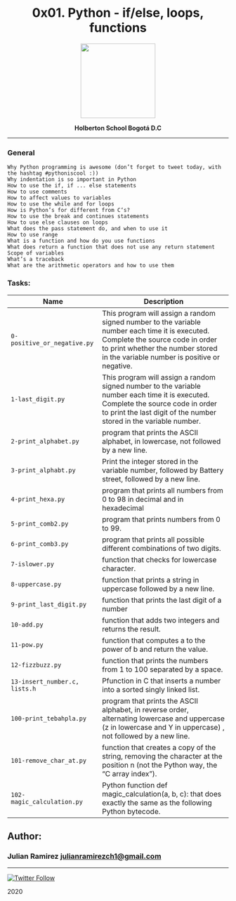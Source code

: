 <H1 align="center"> 0x01. Python - if/else, loops, functions </H1>

<p align="center">
   <a href="https://www.holbertonschool.com/co"><img src="https://user-images.strikinglycdn.com/res/hrscywv4p/image/upload/c_limit,fl_lossy,h_1440,w_720,f_auto,q_auto/79001/368330_619080.png" width="170" height="170"/></a>

<p align="center"> 
   <b>Holberton School Bogotá D.C</b>
                
----
<H3> General </H3>

    Why Python programming is awesome (don’t forget to tweet today, with the hashtag #pythoniscool :))
    Why indentation is so important in Python
    How to use the if, if ... else statements
    How to use comments
    How to affect values to variables
    How to use the while and for loops
    How is Python’s for different from C‘s?
    How to use the break and continues statements
    How to use else clauses on loops
    What does the pass statement do, and when to use it
    How to use range
    What is a function and how do you use functions
    What does return a function that does not use any return statement
    Scope of variables
    What’s a traceback
    What are the arithmetic operators and how to use them


### Tasks:

| Name | Description                    |
| ------------- | ------------------------------ |
| `0-positive_or_negative.py  `      | This program will assign a random signed number to the variable number each time it is executed. Complete the source code in order to print whether the number stored in the variable number is positive or negative.|
| `1-last_digit.py`   | This program will assign a random signed number to the variable number each time it is executed. Complete the source code in order to print the last digit of the number stored in the variable number.|
| `2-print_alphabet.py `      | program that prints the ASCII alphabet, in lowercase, not followed by a new line.       |
| `3-print_alphabt.py `      | Print the integer stored in the variable number, followed by Battery street, followed by a new line.       |
| `4-print_hexa.py `      | program that prints all numbers from 0 to 98 in decimal and in hexadecimal       |
| `5-print_comb2.py `      | program that prints numbers from 0 to 99.       |
| `6-print_comb3.py`      | program that prints all possible different combinations of two digits.       |
| `7-islower.py`      |  function that checks for lowercase character.        |
| `8-uppercase.py`      |   function that prints a string in uppercase followed by a new line.        |
| `9-print_last_digit.py `      |  function that prints the last digit of a number       |
| `10-add.py `      | function that adds two integers and returns the result. |
| `11-pow.py `      |  function that computes a to the power of b and return the value.|
| `12-fizzbuzz.py `      |   function that prints the numbers from 1 to 100 separated by a space. |
| `13-insert_number.c, lists.h `      |  Pfunction in C that inserts a number into a sorted singly linked list.|
| `100-print_tebahpla.py`      |  program that prints the ASCII alphabet, in reverse order, alternating lowercase and uppercase (z in lowercase and Y in uppercase) , not followed by a new line.|
| `101-remove_char_at.py`      |  function that creates a copy of the string, removing the character at the position n (not the Python way, the “C array index”).|
| `102-magic_calculation.py`      |  Python function def magic_calculation(a, b, c): that does exactly the same as the following Python bytecode.|


## Author: 
### Julian Ramirez <julianramirezch1@gmail.com>
----
[![Twitter Follow](https://img.shields.io/twitter/follow/JulianR_30.svg?style=social&label=Follow)](https://twitter.com/JulianR_30)

2020